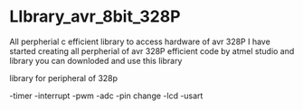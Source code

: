 # LIbrary_avr_8bit_328P
All perpherial c efficient library to access hardware of avr 328P
I have started creating all perpherial of avr 328P efficient code by atmel studio and library 
you can downloded and use this library

library for peripheral of 328p

-timer
-interrupt
-pwm
-adc
-pin change
-lcd
-usart
